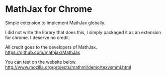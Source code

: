 # MathJax for Chrome

Simple extension to implement MathJax globally.

I did not write the library that does this, I simply packaged it as an extension for chrome. I deserve no credit.

All credit goes to the developers of MathJax. https://github.com/mathjax/MathJax

You can test on the website below.
http://www.mozilla.org/projects/mathml/demo/texvsmml.html
